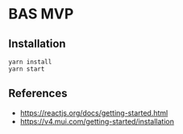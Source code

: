 # BAS MVP

## Installation
```
yarn install
yarn start
```
## References
- https://reactjs.org/docs/getting-started.html
- https://v4.mui.com/getting-started/installation